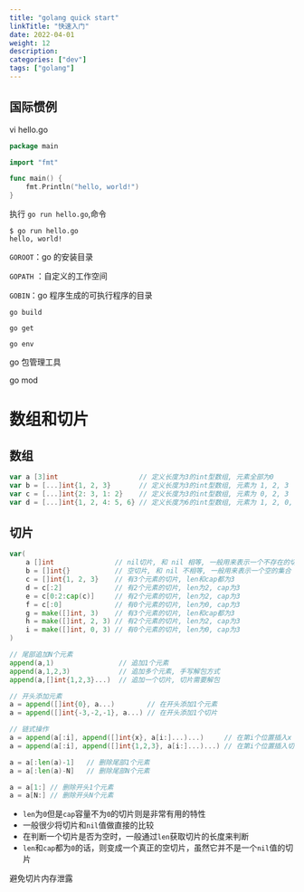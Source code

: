 ```yaml
---
title: "golang quick start"
linkTitle: "快速入门"
date: 2022-04-01
weight: 12
description: 
categories: ["dev"]
tags: ["golang"] 
---
```



## 国际惯例



vi hello.go

```go
package main

import "fmt"

func main() {
    fmt.Println("hello, world!")
}
```

执行 `go run hello.go`,命令

```shell
$ go run hello.go 
hello, world!
```



`GOROOT`：go 的安装目录

`GOPATH` ：自定义的工作空间

`GOBIN`：go 程序生成的可执行程序的目录





`go build`

`go get`

`go env`



go 包管理工具



go mod 



# 数组和切片

## 数组

```go
var a [3]int                    // 定义长度为3的int型数组, 元素全部为0
var b = [...]int{1, 2, 3}       // 定义长度为3的int型数组, 元素为 1, 2, 3
var c = [...]int{2: 3, 1: 2}    // 定义长度为3的int型数组, 元素为 0, 2, 3
var d = [...]int{1, 2, 4: 5, 6} // 定义长度为6的int型数组, 元素为 1, 2, 0, 0, 5, 6
```



## 切片

```go
var(
    a []int               // nil切片, 和 nil 相等, 一般用来表示一个不存在的切片
    b = []int{}           // 空切片, 和 nil 不相等, 一般用来表示一个空的集合
    c = []int{1, 2, 3}    // 有3个元素的切片, len和cap都为3
    d = c[:2]             // 有2个元素的切片, len为2, cap为3
    e = c[0:2:cap(c)]     // 有2个元素的切片, len为2, cap为3
    f = c[:0]             // 有0个元素的切片, len为0, cap为3
    g = make([]int, 3)    // 有3个元素的切片, len和cap都为3
    h = make([]int, 2, 3) // 有2个元素的切片, len为2, cap为3
    i = make([]int, 0, 3) // 有0个元素的切片, len为0, cap为3
)   

// 尾部追加N个元素
append(a,1)				   // 追加1个元素
append(a,1,2,3)			   // 追加多个元素, 手写解包方式
append(a,[]int{1,2,3}...)  // 追加一个切片, 切片需要解包

// 开头添加元素
a = append([]int{0}, a...)        // 在开头添加1个元素
a = append([]int{-3,-2,-1}, a...) // 在开头添加1个切片

// 链式操作
a = append(a[:i], append([]int{x}, a[i:]...)...)     // 在第i个位置插入x
a = append(a[:i], append([]int{1,2,3}, a[i:]...)...) // 在第i个位置插入切片

a = a[:len(a)-1]   // 删除尾部1个元素
a = a[:len(a)-N]   // 删除尾部N个元素

a = a[1:] // 删除开头1个元素
a = a[N:] // 删除开头N个元素
```





- `len`为`0`但是`cap`容量不为`0`的切片则是非常有用的特性
- 一般很少将切片和`nil`值做直接的比较
- 在判断一个切片是否为空时，一般通过`len`获取切片的长度来判断
- `len`和`cap`都为`0`的话，则变成一个真正的空切片，虽然它并不是一个`nil`值的切片

避免切片内存泄露

